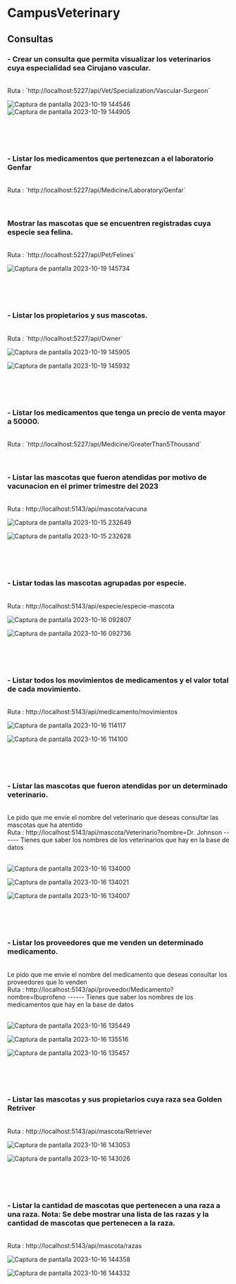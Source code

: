 # CampusVeterinary

## Consultas

 ### - Crear un consulta que permita visualizar los veterinarios cuya especialidad sea Cirujano vascular.
<br>
Ruta : `http://localhost:5227/api/Vet/Specialization/Vascular-Surgeon`

![Captura de pantalla 2023-10-19 144546](https://github.com/Nicolas-Sarchi/CampusVeterinary/assets/131916765/b988b8de-d9c3-4ffd-937f-7984a12857d9)
![Captura de pantalla 2023-10-19 144905](https://github.com/Nicolas-Sarchi/CampusVeterinary/assets/131916765/447e1c09-91f4-4c47-aeaf-f5c4b4b11bdb)

<br>
<br>
<br>


 ### - Listar los medicamentos que pertenezcan a el laboratorio Genfar
<br>
Ruta : `http://localhost:5227/api/Medicine/Laboratory/Genfar`



<br>
<br>
<br>


 ###  Mostrar las mascotas que se encuentren registradas cuya especie sea felina.
<br>
Ruta : `http://localhost:5227/api/Pet/Felines`
 


![Captura de pantalla 2023-10-19 145734](https://github.com/Nicolas-Sarchi/CampusVeterinary/assets/131916765/ca9fa816-bff7-43a2-b0b4-05e79e69c378)


<br>
<br>
<br>


 ### - Listar los propietarios y sus mascotas.
 <br>
Ruta : `http://localhost:5227/api/Owner`

![Captura de pantalla 2023-10-19 145905](https://github.com/Nicolas-Sarchi/CampusVeterinary/assets/131916765/519a4cc1-5d65-43b8-9e26-a26cd6680705)

![Captura de pantalla 2023-10-19 145932](https://github.com/Nicolas-Sarchi/CampusVeterinary/assets/131916765/a3c4be0a-f9cf-480d-b2fa-a84fddd4fa32)

<br>
<br>
<br>


 ### - Listar los medicamentos que tenga un precio de venta mayor a 50000.
 <br>
Ruta : `http://localhost:5227/api/Medicine/GreaterThan5Thousand`
  


<br>
<br>
<br>


 ### - Listar las mascotas que fueron atendidas por motivo de vacunacion en el primer trimestre del 2023
 <br>
Ruta : http://localhost:5143/api/mascota/vacuna

![Captura de pantalla 2023-10-15 232649](https://github.com/julianlpz69/VeterinariaCampus/assets/131847060/85d89796-6ca5-425c-8640-9c5837a3f9c1)


![Captura de pantalla 2023-10-15 232628](https://github.com/julianlpz69/VeterinariaCampus/assets/131847060/6a5dd456-c61a-48e8-8728-29c27cdc827d)



<br>
<br>
<br>


 ### - Listar todas las mascotas agrupadas por especie.
  <br>
Ruta : http://localhost:5143/api/especie/especie-mascota

![Captura de pantalla 2023-10-16 092807](https://github.com/julianlpz69/VeterinariaCampus/assets/131847060/03e4e081-c8e1-4659-8439-9f1bfc80591a)


![Captura de pantalla 2023-10-16 092736](https://github.com/julianlpz69/VeterinariaCampus/assets/131847060/8d880d3f-a6d3-4ce6-b7b6-644d58720b5d)



<br>
<br>
<br>


 ### - Listar todos los movimientos de medicamentos y el valor total de cada movimiento.
 <br>
Ruta : http://localhost:5143/api/medicamento/movimientos

![Captura de pantalla 2023-10-16 114117](https://github.com/julianlpz69/VeterinariaCampus/assets/131847060/59511e05-7bee-40ad-bc00-2d7a7c94b97c)

![Captura de pantalla 2023-10-16 114100](https://github.com/julianlpz69/VeterinariaCampus/assets/131847060/3e7d0ae8-8e46-4b24-a320-645ccab6b23e)

<br>
<br>
<br>


 ### - Listar las mascotas que fueron atendidas por un determinado veterinario.
 <br>
   Le pido que me envie el nombre del veterinario que deseas consultar las mascotas que ha atentido

<br>
Ruta : http://localhost:5143/api/mascota/Veterinario?nombre=Dr. Johnson     ------ Tienes que saber los nombres de los veterinarios que hay en la base de datos
<br>
<br>
 

![Captura de pantalla 2023-10-16 134000](https://github.com/julianlpz69/VeterinariaCampus/assets/131847060/0ef17c73-4473-47dd-87e2-7fafb8aced58)


![Captura de pantalla 2023-10-16 134021](https://github.com/julianlpz69/VeterinariaCampus/assets/131847060/d9a5227b-f73f-4bd2-8989-c378e60cbcdb)


![Captura de pantalla 2023-10-16 134007](https://github.com/julianlpz69/VeterinariaCampus/assets/131847060/4529af4e-1c44-4178-95fb-5f5d8e73f542)

<br>
<br>
<br>


 ### - Listar los proveedores que me venden un determinado medicamento.
 <br>
   Le pido que me envie el nombre del medicamento que deseas consultar los proveedores que lo venden
<br>
Ruta : http://localhost:5143/api/proveedor/Medicamento?nombre=Ibuprofeno     ------ Tienes que saber los nombres de los medicamentos que hay en la base de datos
<br>
<br>

![Captura de pantalla 2023-10-16 135449](https://github.com/julianlpz69/VeterinariaCampus/assets/131847060/41cf7912-654a-448c-833c-d6a554e74c86)

![Captura de pantalla 2023-10-16 135516](https://github.com/julianlpz69/VeterinariaCampus/assets/131847060/d52257d7-fb95-4d6f-a510-11392cfd16db)

![Captura de pantalla 2023-10-16 135457](https://github.com/julianlpz69/VeterinariaCampus/assets/131847060/b5625f67-4809-478a-9201-0e67859c41d9)



<br>
<br>
<br>


 ### - Listar las mascotas y sus propietarios cuya raza sea Golden Retriver

<br>
Ruta : http://localhost:5143/api/mascota/Retriever 

![Captura de pantalla 2023-10-16 143053](https://github.com/julianlpz69/VeterinariaCampus/assets/131847060/145944be-fab9-4f22-a4b5-f4225197b15c)


![Captura de pantalla 2023-10-16 143026](https://github.com/julianlpz69/VeterinariaCampus/assets/131847060/3686caea-21ac-442d-a07d-92420d11b6f3)



<br>
<br>
<br>


 ### - Listar la cantidad de mascotas que pertenecen a una raza a una raza. Nota: Se debe mostrar una lista de las razas y la cantidad de mascotas que pertenecen a la raza.

<br>
Ruta : http://localhost:5143/api/mascota/razas 

![Captura de pantalla 2023-10-16 144358](https://github.com/julianlpz69/VeterinariaCampus/assets/131847060/8be88f67-5474-4423-93cc-2d73679246f8)


![Captura de pantalla 2023-10-16 144332](https://github.com/julianlpz69/VeterinariaCampus/assets/131847060/1f1f7b5f-10e2-4f95-b166-cd149eff6d2b)
